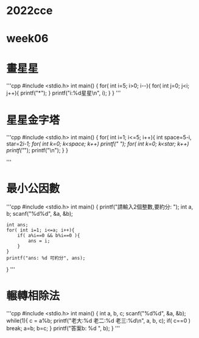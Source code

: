 # 2022cce

# week06
# 畫星星
'''cpp
#include <stdio.h>
int main()
{
    for( int i=5; i>0; i--){
        for( int j=0; j<i; j++){
            printf("*");
        }
        printf("i:%d星星\n", i);
    }
}
'''

# 星星金字塔
'''cpp
#include <stdio.h>
int main()
{
    for( int i=1; i<=5; i++){
        int space=5-i, star=2*i-1;
        for( int k=0; k<space; k++) printf(" ");
        for( int k=0; k<star; k++)  printf("*");
        printf("\n");
    }
}

'''
# 最小公因數
'''cpp
#include <stdio.h>
int main()
{
    printf("請輸入2個整數,要約分: ");
    int a, b;
    scanf("%d%d", &a, &b);

    int ans;
    for( int i=1; i<=a; i++){
        if( a%i==0 && b%i==0 ){
            ans = i;
        }
    }
    printf("ans: %d 可約分", ans);
}
'''

# 輾轉相除法
'''cpp
#include <stdio.h>
int main()
{
    int a, b, c;
    scanf("%d%d", &a, &b);
    while(1){
        c = a%b;
        printf("老大:%d 老二:%d 老三:%d\n", a, b, c);
        if( c==0 ) break;
        a=b;
        b=c;
    }
    printf("答案b: %d ", b);
}
'''

